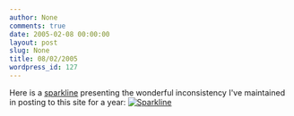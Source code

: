 ```yaml
---
author: None
comments: true
date: 2005-02-08 00:00:00
layout: post
slug: None
title: 08/02/2005
wordpress_id: 127
---
```


Here is a [sparkline](http://www.edwardtufte.com/bboard/q-and-a-fetch-msg?msg_id=0001Eb&topic_id=1) presenting the wonderful inconsistency I've maintained in posting to this site for a year: [![Sparkline](/images/sparkline.gif)](/?a=1)
